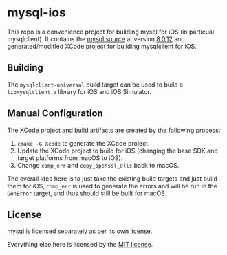 # mysql-ios

This repo is a convenience project for building mysql for iOS (in particual mysqlclient). It contains the [mysql source](https://github.com/mysql/mysql-server) at version [8.0.12](https://github.com/mysql/mysql-server/archive/mysql-8.0.12.tar.gz) and generated/modified XCode project for building mysqlclient for iOS.

## Building

The `mysqlclient-universal` build target can be used to build a `libmysqlclient.a` library for iOS and iOS Simulator.

## Manual Configuration

The XCode project and build artifacts are created by the following process:

1. `cmake -G Xcode` to generate the XCode project.
2. Update the XCode project to build for iOS (changing the base SDK and target platforms from macOS to iOS).
3. Change `comp_err` and `copy_openssl_dlls` back to macOS.

The overall idea here is to just take the existing build targets and just build them for iOS, `comp_err` is used to generate the errors and will be run in the `GenError` target, and thus should still be built for macOS.

## License

mysql is licensed separately as per [its own license](https://github.com/mysql/mysql-server/blob/8.0/LICENSE).

Everything else here is licensed by the [MIT license](https://github.com/nanzhong/mysql-ios/blob/master/LICENSE).
